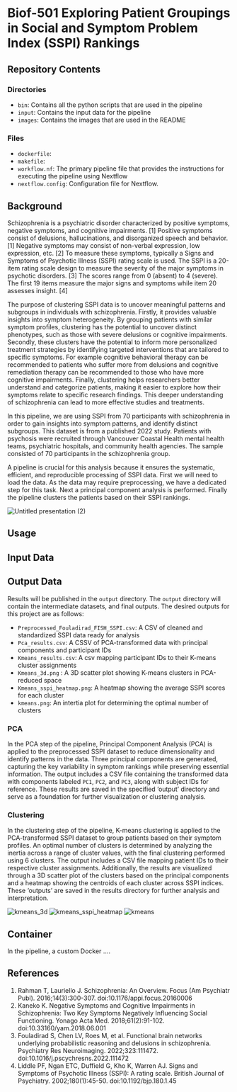 # Biof-501 Exploring Patient Groupings in Social and Symptom Problem Index (SSPI) Rankings

## Repository Contents
### Directories
- `bin`: Contains all the python scripts that are used in the pipeline
- `input`: Contains the input data for the pipeline
- `images`: Contains the images that are used in the README

### Files
- `dockerfile`: 
- `makefile`: 
- `workflow.nf`: The primary pipeline file that provides the instructions for executing the pipeline using Nextflow
- `nextflow.config`: Configuration file for Nextflow.

## Background
Schizophrenia is a psychiatric disorder characterized by positive symptoms, negative symptoms, and cognitive impairments. [1] Positive symptoms consist of delusions, hallucinations, and disorganized speech and behavior. [1] Negative symptoms may consist of non-verbal expression, low expression, etc. [2] To measure these symptoms, typically a Signs and Symptoms of Psychotic Illness (SSPI) rating scale is used. The SSPI is a 20-item rating scale design to measure the severity of the major symptoms in psychotic disorders. [3] The scores range from 0 (absent) to 4 (severe). The first 19 items measure the major signs and symptoms while item 20 assesses insight. [4]

The purpose of clustering SSPI data is to uncover meaningful patterns and subgroups in individuals with schizophrenia. Firstly, it provides valuable insights into symptom heterogeneity. By grouping patients with similar symptom profiles, clustering has the potential to uncover distinct phenotypes, such as those with severe delusions or cognitive impairments. Secondly, these clusters have the potential to inform more personalized treatment strategies by identifying targeted interventions that are tailored to specific symptoms. For example cognitive behavioral therapy can be recommended to patients who suffer more from delusions and cognitive remediation therapy can be recommended to those who have more cognitive impairments. Finally, clustering helps researchers better understand and categorize patients, making it easier to explore how their symptoms relate to specific research findings. This deeper understanding of schizophrenia can lead to more effective studies and treatments.

In this pipeline, we are using SSPI from 70 participants with schizophrenia in order to gain insights into symptom patterns, and identify distinct subgroups. This dataset is from a published 2022 study. Patients with psychosis were recruited through Vancouver Coastal Health mental health teams, psychiatric hospitals, and community health agencies. The sample consisted of 70 participants in the schizophrenia group. 

A pipeline is crucial for this analysis because it ensures the systematic, efficient, and reproducible processing of SSPI data. First we will need to load the data. As the data may require preprocessing, we have a dedicated step for this task. Next a principal component analysis is performed. Finally the pipeline clusters the patients based on their SSPI rankings.

![Untitled presentation (2)](https://github.com/user-attachments/assets/ee7d05d1-4d7b-489d-b8eb-d9f4e2680331)

## Usage

## Input Data

## Output Data
Results will be published in the `output` directory. The `output` directory will contain the intermediate datasets, and final outputs. The desired outputs for this project are as follows:
- `Preprocessed_Fouladirad_FISH_SSPI.csv`: A CSV of cleaned and standardized SSPI data ready for analysis
- `Pca_results.csv`: A CSSV of PCA-transformed data with principal components and participant IDs
- `Kmeans_results.csv`: A csv mapping participant IDs to their K-means cluster assignments
- `Kmeans_3d.png` : A 3D scatter plot showing K-means clusters in PCA-reduced space
- `Kmeans_sspi_heatmap.png`: A heatmap showing the average SSPI scores for each cluster
- `kmeans.png`: An intertia plot for determining the optimal number of clusters 

### PCA
In the PCA step of the pipeline, Principal Component Analysis (PCA) is applied to the preprocessed SSPI dataset to reduce dimensionality and identify patterns in the data. Three principal components are generated, capturing the key variability in symptom rankings while preserving essential information. The output includes a CSV file containing the transformed data with components labeled `PC1`, `PC2`, and `PC3`, along with subject IDs for reference. These results are saved in the specified ‘output’ directory and serve as a foundation for further visualization or clustering analysis.

### Clustering
In the clustering step of the pipeline, K-means clustering is applied to the PCA-transformed SSPI dataset to group patients based on their symptom profiles. An optimal number of clusters is determined by analyzing the inertia across a range of cluster values, with the final clustering performed using 6 clusters. The output includes a CSV file mapping patient IDs to their respective cluster assignments. Additionally, the results are visualized through a 3D scatter plot of the clusters based on the principal components and a heatmap showing the centroids of each cluster across SSPI indices. These ‘outputs’ are saved in the results directory for further analysis and interpretation.

![kmeans_3d](https://github.com/user-attachments/assets/54fdcd11-8f31-442c-aefa-79601ddf84d4)
![kmeans_sspi_heatmap](https://github.com/user-attachments/assets/1b3f4287-23b8-4050-aaff-9a03eb87ce81)
![kmeans](https://github.com/user-attachments/assets/178c7f73-c280-45c0-9ef5-d3e3944bc0e6)

## Container
In the pipeline, a custom Docker ....

## References
1. Rahman T, Lauriello J. Schizophrenia: An Overview. Focus (Am Psychiatr Publ). 2016;14(3):300-307. doi:10.1176/appi.focus.20160006
2. Kaneko K. Negative Symptoms and Cognitive Impairments in Schizophrenia: Two Key Symptoms Negatively Influencing Social Functioning. Yonago Acta Med. 2018;61(2):91-102. doi:10.33160/yam.2018.06.001
3. Fouladirad S, Chen LV, Roes M, et al. Functional brain networks underlying probabilistic reasoning and delusions in schizophrenia. Psychiatry Res Neuroimaging. 2022;323:111472. doi:10.1016/j.pscychresns.2022.111472
4. Liddle PF, Ngan ETC, Duffield G, Kho K, Warren AJ. Signs and Symptoms of Psychotic Illness (SSPI): A rating scale. British Journal of Psychiatry. 2002;180(1):45-50. doi:10.1192/bjp.180.1.45
